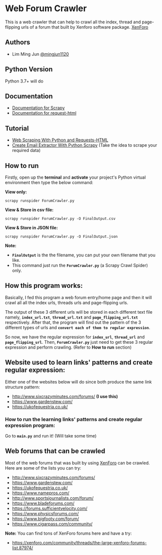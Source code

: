 
# Web Forum Crawler
This is a web crawler that can help to crawl all the index, thread and page-flipping urls of a forum that built by Xenforo software package. [XenForo](https://xenforo.com/)
## Authors

- Lim Ming Jun [@mingjun1120](https://www.github.com/mingjun1120)

  
## Python Version

Python 3.7+ will do

  
## Documentation

- [Documentation for Scrapy](https://docs.scrapy.org/en/latest/)
- [Documentation for request-html](https://docs.python-requests.org/projects/requests-html/en/latest/)

## Tutorial
- [Web Scraping With Python and Requests-HTML](https://www.jcchouinard.com/web-scraping-with-python-and-requests-html/)
- [Create Email Extractor With Python Scrapy](https://youtu.be/nRZ2q83AG4g) (Take the idea to scrape your required data)

  
## How to run

Firstly, open up the **terminal** and **activate** your project's Python virtual environment then type the below command:

**View only:**
```
scrapy runspider ForumCrawler.py
```

**View & Store in csv file:**
```
scrapy runspider ForumCrawler.py -O FinalOutput.csv
```

**View & Store in JSON file:**
```
scrapy runspider ForumCrawler.py -O FinalOutput.json
```

**Note:** 
- **`FinalOutput`** is the the filename, you can put your own filename that you like.
- This command just run the **`ForumCrawler.py`** (a Scrapy Crawl Spider) only.

## How this program works:
Basically, I fed this program a web forum entry/home page and then it will crawl all all the index urls, threads urls and page-flipping urls. 

The output of these 3 different urls will be stored in each different text file namely, **`index_url.txt`**, **`thread_url.txt`** and **`page_flipping_url.txt`**
respectively. After that, the program will find out the pattern of the 3 different types of urls and **`convert each of them to regular expression`**.

So now, we have the regular expression for **`index_url`**, **`thread_url`** and **`page_flipping_url`**. Then, **`ForumCrawler.py`** just need to get 
these 3 regular expression and perform crawling.
(Refer to **How to run** section)

## Website used to learn links' patterns and create regular expression:
Either one of the websites below will do since both produce the same link structure pattern:
- http://www.sixcrazyminutes.com/forums/ **(I use this)**
- https://www.gardenstew.com/
- https://ukofequestria.co.uk/

### How to run the learning links' patterns and create regular expression program:
Go to **`main.py`** and run it! (Will take some time)

## Web forums that can be crawled
Most of the web forums that was built by using [XenForo](https://xenforo.com/) can be crawled. Here are some of the lists you can try:

- http://www.sixcrazyminutes.com/forums/
- https://www.gardenstew.com/
- https://ukofequestria.co.uk/
- https://www.namepros.com/
- http://www.sportsjournalists.com/forum/
- https://www.bladeforums.com/
- https://forums.sufficientvelocity.com/
- https://www.physicsforums.com/
- https://www.bigfooty.com/forum/
- https://www.cigarpass.com/community/

**Note:** 
You can find tons of XenForo forums here and have a try:
- https://xenforo.com/community/threads/the-large-xenforo-forums-list.87974/
